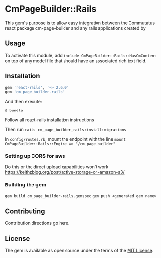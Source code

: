 # CmPageBuilder::Rails
This gem's purpose is to allow easy integration between the Commutatus react package cm-page-builder and any rails applications created by

## Usage
To activate this module, add `include CmPageBuilder::Rails::HasCmContent` on top of any model file that should have an associated rich text field.

## Installation


```ruby
gem 'react-rails', '~> 2.6.0'
gem 'cm_page_builder-rails'
```

And then execute:
```bash
$ bundle
```

Follow all react-rails installation instructions

Then run `rails cm_page_builder_rails:install:migrations`

In `config/routes.rb`, mount the endpoint with the line `mount CmPageBuilder::Rails::Engine => "/cm_page_builder"`

### Setting up CORS for aws
Do this or the direct upload capabilities won't work
https://keithpblog.org/post/active-storage-on-amazon-s3/

### Building the gem
`gem build cm_page_builder-rails.gemspec`
`gem push <generated gem name>`

## Contributing
Contribution directions go here.

## License
The gem is available as open source under the terms of the [MIT License](https://opensource.org/licenses/MIT).
